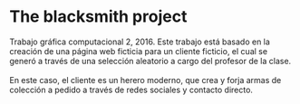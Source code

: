 # The blacksmith project
Trabajo gráfica computacional 2, 2016.
Este trabajo está basado en la creación de una página web ficticia para un cliente ficticio, el cual se generó a través de una selección aleatorio a cargo del profesor de la clase.<br>
<br>
En este caso, el cliente es un herero moderno, que crea y forja armas de colección a pedido a través de redes sociales y contacto directo.
